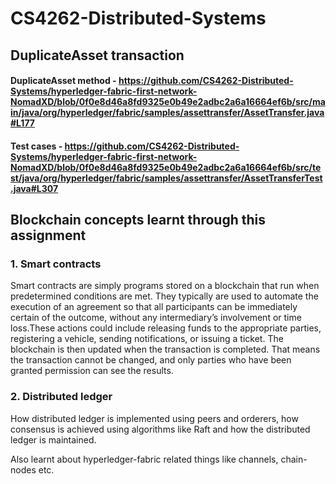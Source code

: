 # CS4262-Distributed-Systems

## DuplicateAsset transaction

#### DuplicateAsset method - https://github.com/CS4262-Distributed-Systems/hyperledger-fabric-first-network-NomadXD/blob/0f0e8d46a8fd9325e0b49e2adbc2a6a16664ef6b/src/main/java/org/hyperledger/fabric/samples/assettransfer/AssetTransfer.java#L177

#### Test cases - https://github.com/CS4262-Distributed-Systems/hyperledger-fabric-first-network-NomadXD/blob/0f0e8d46a8fd9325e0b49e2adbc2a6a16664ef6b/src/test/java/org/hyperledger/fabric/samples/assettransfer/AssetTransferTest.java#L307

## Blockchain concepts learnt through this assignment

### 1. Smart contracts

Smart contracts are simply programs stored on a blockchain that run when predetermined conditions are met. They typically are used to automate the execution of an agreement so that all participants can be immediately certain of the outcome, without any intermediary’s involvement or time loss.These actions could include releasing funds to the appropriate parties, registering a vehicle, sending notifications, or issuing a ticket. The blockchain is then updated when the transaction is completed. That means the transaction cannot be changed, and only parties who have been granted permission can see the results.

### 2. Distributed ledger

How distributed ledger is implemented using peers and orderers, how consensus is achieved using algorithms like Raft and how the distributed ledger is maintained.

Also learnt about hyperledger-fabric related things like channels, chain-nodes etc.